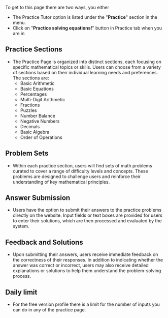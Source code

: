 
To get to this page there are two ways, you either 

- The Practice Tutor option is listed under the "**Practice**" section in the menu.
- Click on "**Practice solving equations!**" button in Practice tab when you are in 

## Practice Sections
- The Practice Page is organized into distinct sections, each focusing on specific mathematical topics or skills. Users can choose from a variety of sections based on their individual learning needs and preferences. The sections are:
	- Basic Arithmetic
	- Basic Equations
	- Percentages
	- Multi-Digit Arithmetic
	- Fractions
	- Puzzles
	- Number Balance
	- Negative Numbers
	- Decimals
	- Basic Algebra
	- Order of Operations
## Problem Sets

- Within each practice section, users will find sets of math problems curated to cover a range of difficulty levels and concepts. These problems are designed to challenge users and reinforce their understanding of key mathematical principles.
## Answer Submission
- Users have the option to submit their answers to the practice problems directly on the website. Input fields or text boxes are provided for users to enter their solutions, which are then processed and evaluated by the system.
## Feedback and Solutions
- Upon submitting their answers, users receive immediate feedback on the correctness of their responses. In addition to indicating whether the answer was correct or incorrect, users may also receive detailed explanations or solutions to help them understand the problem-solving process.
## Daily limit
- For the free version profile there is a limit for the number of inputs you can do in any of the practice page.